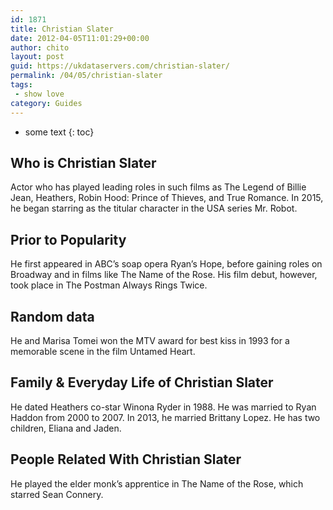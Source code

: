 ```yaml
---
id: 1871
title: Christian Slater
date: 2012-04-05T11:01:29+00:00
author: chito
layout: post
guid: https://ukdataservers.com/christian-slater/
permalink: /04/05/christian-slater
tags:
 - show love
category: Guides
---
```


* some text
{: toc}


## Who is  Christian Slater
                  
                  
                  
Actor who has played leading roles in such films as The Legend of Billie Jean, Heathers, Robin Hood: Prince of Thieves, and True Romance. In 2015, he began starring as the titular character in the USA series Mr. Robot. 
                  
                
                
                
## Prior to Popularity 
                  
                  
                  
He first appeared in ABC&#8217;s soap opera Ryan&#8217;s Hope, before gaining roles on Broadway and in films like The Name of the Rose. His film debut, however, took place in The Postman Always Rings Twice.
                  
                
                
                
## Random data 
                  
                  
                  
He and Marisa Tomei won the MTV award for best kiss in 1993 for a memorable scene in the film Untamed Heart.
                  
                
                
                
## Family & Everyday Life of Christian Slater
                  
                  
                  
He dated Heathers co-star Winona Ryder in 1988. He was married to Ryan Haddon from 2000 to 2007. In 2013, he married Brittany Lopez. He has two children, Eliana and Jaden. 
                  
                
                
                
## People Related With  Christian Slater
                  
                  
                  
He played the elder monk&#8217;s apprentice in The Name of the Rose, which starred Sean Connery.
                  
                
              
            
          
          
          
    
    
  

